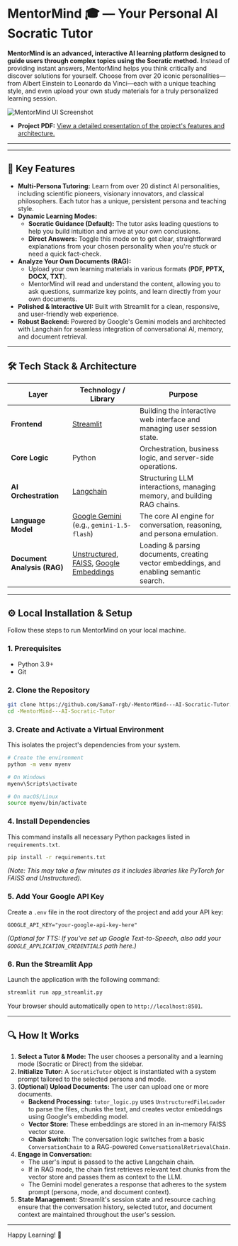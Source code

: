 # MentorMind 🎓 — Your Personal AI Socratic Tutor

**MentorMind is an advanced, interactive AI learning platform designed to guide users through complex topics using the Socratic method.** Instead of providing instant answers, MentorMind helps you think critically and discover solutions for yourself. Choose from over 20 iconic personalities—from Albert Einstein to Leonardo da Vinci—each with a unique teaching style, and even upload your own study materials for a truly personalized learning session.

![MentorMind UI Screenshot]([https'://i.imgur.com/your-screenshot-url.png'](https://drive.google.com/file/d/1S10eVmBNzu9_IUdmpfbbOJprMEKBar4O/view?usp=sharing)) 

- **Project PDF:** [View a detailed presentation of the project's features and architecture.](https://raw.githubusercontent.com/SamaT-rgb/-MentorMind---AI-Socratic-Tutor/main/MentorMind%20-%20AI%20Socratic%20Tutor%20(Streamlit).pdf)

---


---

## 🚀 Key Features

*   **Multi-Persona Tutoring:** Learn from over 20 distinct AI personalities, including scientific pioneers, visionary innovators, and classical philosophers. Each tutor has a unique, persistent persona and teaching style.
*   **Dynamic Learning Modes:**
    *   **Socratic Guidance (Default):** The tutor asks leading questions to help you build intuition and arrive at your own conclusions.
    *   **Direct Answers:** Toggle this mode on to get clear, straightforward explanations from your chosen personality when you're stuck or need a quick fact-check.
*   **Analyze Your Own Documents (RAG):**
    *   Upload your own learning materials in various formats (**PDF, PPTX, DOCX, TXT**).
    *   MentorMind will read and understand the content, allowing you to ask questions, summarize key points, and learn directly from your own documents.
*   **Polished & Interactive UI:** Built with Streamlit for a clean, responsive, and user-friendly web experience.
*   **Robust Backend:** Powered by Google's Gemini models and architected with Langchain for seamless integration of conversational AI, memory, and document retrieval.

---

## 🛠️ Tech Stack & Architecture

| Layer                | Technology / Library                                                                            | Purpose                                                                   |
|----------------------|-------------------------------------------------------------------------------------------------|---------------------------------------------------------------------------|
| **Frontend**         | [Streamlit](https://streamlit.io/)                                                              | Building the interactive web interface and managing user session state.   |
| **Core Logic**       | Python                                                                                          | Orchestration, business logic, and server-side operations.                |
| **AI Orchestration** | [Langchain](https://www.langchain.com/)                                                         | Structuring LLM interactions, managing memory, and building RAG chains.   |
| **Language Model**   | [Google Gemini](https://ai.google.dev/) (e.g., `gemini-1.5-flash`)                                | The core AI engine for conversation, reasoning, and persona emulation.    |
| **Document Analysis (RAG)** | [Unstructured](https://unstructured.io/), [FAISS](https://faiss.ai/), [Google Embeddings](https://ai.google.dev/docs/embeddings_guide) | Loading & parsing documents, creating vector embeddings, and enabling semantic search. |

---

## ⚙️ Local Installation & Setup

Follow these steps to run MentorMind on your local machine.

### 1. Prerequisites
- Python 3.9+
- Git

### 2. Clone the Repository
```bash
git clone https://github.com/SamaT-rgb/-MentorMind---AI-Socratic-Tutor.git
cd -MentorMind---AI-Socratic-Tutor
```

### 3. Create and Activate a Virtual Environment
This isolates the project's dependencies from your system.
```bash
# Create the environment
python -m venv myenv

# On Windows
myenv\Scripts\activate

# On macOS/Linux
source myenv/bin/activate
```

### 4. Install Dependencies
This command installs all necessary Python packages listed in `requirements.txt`.
```bash
pip install -r requirements.txt
```
*(Note: This may take a few minutes as it includes libraries like PyTorch for FAISS and Unstructured).*

### 5. Add Your Google API Key
Create a `.env` file in the root directory of the project and add your API key:
```env
GOOGLE_API_KEY="your-google-api-key-here"
```
*(Optional for TTS: If you've set up Google Text-to-Speech, also add your `GOOGLE_APPLICATION_CREDENTIALS` path here.)*

### 6. Run the Streamlit App
Launch the application with the following command:
```bash
streamlit run app_streamlit.py
```
Your browser should automatically open to `http://localhost:8501`.

---

## 🔍 How It Works

1.  **Select a Tutor & Mode:** The user chooses a personality and a learning mode (Socratic or Direct) from the sidebar.
2.  **Initialize Tutor:** A `SocraticTutor` object is instantiated with a system prompt tailored to the selected persona and mode.
3.  **(Optional) Upload Documents:** The user can upload one or more documents.
    - **Backend Processing:** `tutor_logic.py` uses `UnstructuredFileLoader` to parse the files, chunks the text, and creates vector embeddings using Google's embedding model.
    - **Vector Store:** These embeddings are stored in an in-memory FAISS vector store.
    - **Chain Switch:** The conversation logic switches from a basic `ConversationChain` to a RAG-powered `ConversationalRetrievalChain`.
4.  **Engage in Conversation:**
    - The user's input is passed to the active Langchain chain.
    - If in RAG mode, the chain first retrieves relevant text chunks from the vector store and passes them as context to the LLM.
    - The Gemini model generates a response that adheres to the system prompt (persona, mode, and document context).
5.  **State Management:** Streamlit's session state and resource caching ensure that the conversation history, selected tutor, and document context are maintained throughout the user's session.

---

Happy Learning! 🌟
